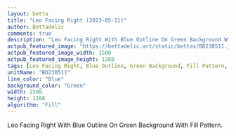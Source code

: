 ```yaml
---
layout: betta
title: "Leo Facing Right (2023-05-11)"
author: Bettadelic
comments: true
description: "Leo Facing Right With Blue Outline On Green Background With Fill Pattern."
actpub_featured_image: "https://bettadelic.art/static/bettas/BD230511.jpg"
actpub_featured_image_width: 1500
actpub_featured_image_height: 1288
tags: [Leo Facing Right, Blue Outline, Green Background, Fill Pattern, May 2023]
unitName: "BD230511"
line_color: "Blue"
background_color: "Green"
width: 1500
height: 1288
algorithm: "Fill"
---
```


Leo Facing Right With Blue Outline On Green Background With Fill Pattern.
